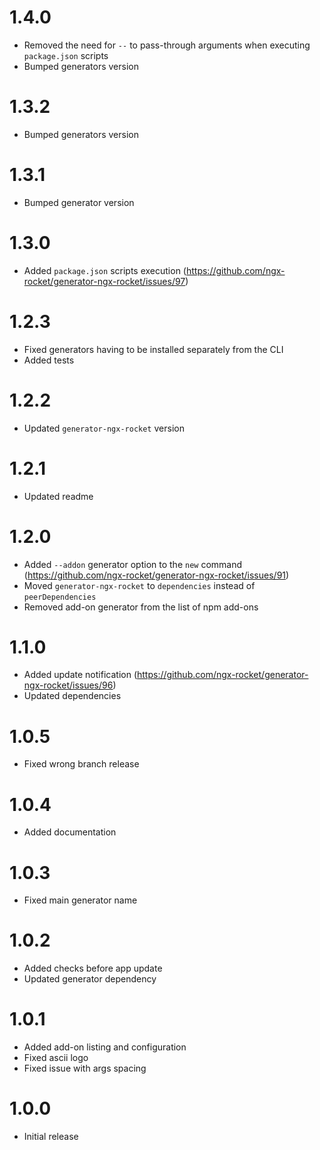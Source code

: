 # 1.4.0
- Removed the need for `--` to pass-through arguments when executing `package.json` scripts
- Bumped generators version

# 1.3.2
- Bumped generators version

# 1.3.1
- Bumped generator version

# 1.3.0
- Added `package.json` scripts execution (https://github.com/ngx-rocket/generator-ngx-rocket/issues/97)

# 1.2.3
- Fixed generators having to be installed separately from the CLI
- Added tests

# 1.2.2
- Updated `generator-ngx-rocket` version 

# 1.2.1
- Updated readme

# 1.2.0
- Added `--addon` generator option to the `new` command (https://github.com/ngx-rocket/generator-ngx-rocket/issues/91)
- Moved `generator-ngx-rocket` to `dependencies` instead of `peerDependencies`
- Removed add-on generator from the list of npm add-ons

# 1.1.0
- Added update notification (https://github.com/ngx-rocket/generator-ngx-rocket/issues/96)
- Updated dependencies

# 1.0.5
- Fixed wrong branch release

# 1.0.4
- Added documentation

# 1.0.3
- Fixed main generator name

# 1.0.2
- Added checks before app update
- Updated generator dependency

# 1.0.1
- Added add-on listing and configuration
- Fixed ascii logo
- Fixed issue with args spacing

# 1.0.0
- Initial release